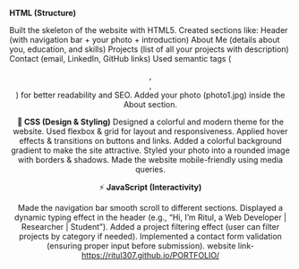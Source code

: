 **HTML (Structure)**

Built the skeleton of the website with HTML5.
Created sections like:
Header (with navigation bar + your photo + introduction)
About Me (details about you, education, and skills)
Projects (list of all your projects with description)
Contact (email, LinkedIn, GitHub links)
Used semantic tags (<header>, <section>, <footer>) for better readability and SEO.
Added your photo (photo1.jpg) inside the About section.

**🎨 CSS (Design & Styling)**
Designed a colorful and modern theme for the website.
Used flexbox & grid for layout and responsiveness.
Applied hover effects & transitions on buttons and links.
Added a colorful background gradient to make the site attractive.
Styled your photo into a rounded image with borders & shadows.
Made the website mobile-friendly using media queries.

⚡ **JavaScript (Interactivity)**

Made the navigation bar smooth scroll to different sections.
Displayed a dynamic typing effect in the header (e.g., “Hi, I’m Ritul, a Web Developer | Researcher | Student”).
Added a project filtering effect (user can filter projects by category if needed).
Implemented a contact form validation (ensuring proper input before submission).
website link- https://ritul307.github.io/PORTFOLIO/
